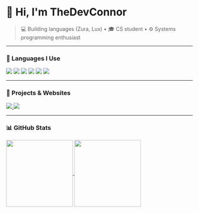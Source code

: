 # 👋 Hi, I'm TheDevConnor

> 💻 Building languages (Zura, Lux) • 🎓 CS student • ⚙️ Systems programming enthusiast

---

### 🧠 Languages I Use

<p>
  <img src="https://img.shields.io/badge/C-00599C?style=flat&logo=c&logoColor=white" />
  <img src="https://img.shields.io/badge/C++-00599C?style=flat&logo=c%2B%2B&logoColor=white" />
  <img src="https://img.shields.io/badge/Python-3776AB?style=flat&logo=python&logoColor=white" />
  <img src="https://img.shields.io/badge/HTML5-E34F26?style=flat&logo=html5&logoColor=white" />
  <img src="https://img.shields.io/badge/CSS3-1572B6?style=flat&logo=css3&logoColor=white" />
  <img src="https://img.shields.io/badge/Zig-F7A41D?style=flat&logo=zig&logoColor=black" />
</p>

---

### 🔗 Projects & Websites

<p>
  <a href="https://thedevconnor.github.io/Zura-Website/">
    <img src="https://img.shields.io/badge/Zura%20Lang-Visit-blue?style=for-the-badge&logo=codeforces&logoColor=white" />
  </a>
  <a href="https://thedevconnor.github.io/TerminalWebsite/">
    <img src="https://img.shields.io/badge/Terminal%20Website-Visit-black?style=for-the-badge&logo=gnubash&logoColor=white" />
  </a>
</p>

---

### 📊 GitHub Stats

<a href="https://github.com/anuraghazra/github-readme-stats">
  <img height=180 align="center" src="https://github-readme-stats.vercel.app/api?username=TheDevConnor&show_icons=true&theme=onedark" />
</a>
<a href="https://github.com/anuraghazra/github-readme-stats">
  <img height=180 align="center" src="https://github-readme-stats.vercel.app/api/top-langs?username=TheDevConnor&layout=compact&langs_count=8&card_width=320&theme=onedark" />
</a>
